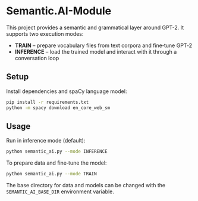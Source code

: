# Semantic.AI-Module

This project provides a semantic and grammatical layer around GPT-2. It supports two execution modes:

- **TRAIN** – prepare vocabulary files from text corpora and fine‑tune GPT‑2
- **INFERENCE** – load the trained model and interact with it through a conversation loop

## Setup

Install dependencies and spaCy language model:

```bash
pip install -r requirements.txt
python -m spacy download en_core_web_sm
```

## Usage

Run in inference mode (default):

```bash
python semantic_ai.py --mode INFERENCE
```

To prepare data and fine‑tune the model:

```bash
python semantic_ai.py --mode TRAIN
```

The base directory for data and models can be changed with the `SEMANTIC_AI_BASE_DIR` environment variable.
